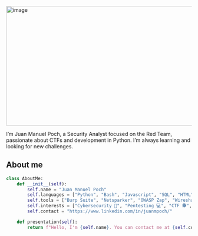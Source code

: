 <img width="1286" height="325" alt="image" src="https://github.com/user-attachments/assets/6da2d808-f08c-4e60-bceb-699fec49c6b7" />



I’m Juan Manuel Poch, a Security Analyst focused on the Red Team, passionate about CTFs and development in Python. I’m always learning and looking for new challenges.

## About me 

```python
class AboutMe:
    def __init__(self):
        self.name = "Juan Manuel Poch"
        self.languages = ["Python", "Bash", "Javascript", "SQL", "HTML", "CSS"]
        self.tools = ["Burp Suite", "Netsparker", "OWASP Zap", "Wireshark", "Nmap", "Metasploit"]
        self.interests = ["Cybersecurity 🔐", "Pentesting 💻", "CTF 🕵️", "Red team"]
        self.contact = "https://www.linkedin.com/in/juanmpoch/"

    def presentation(self):
        return f"Hello, I'm {self.name}. You can contact me at {self.contact}."
